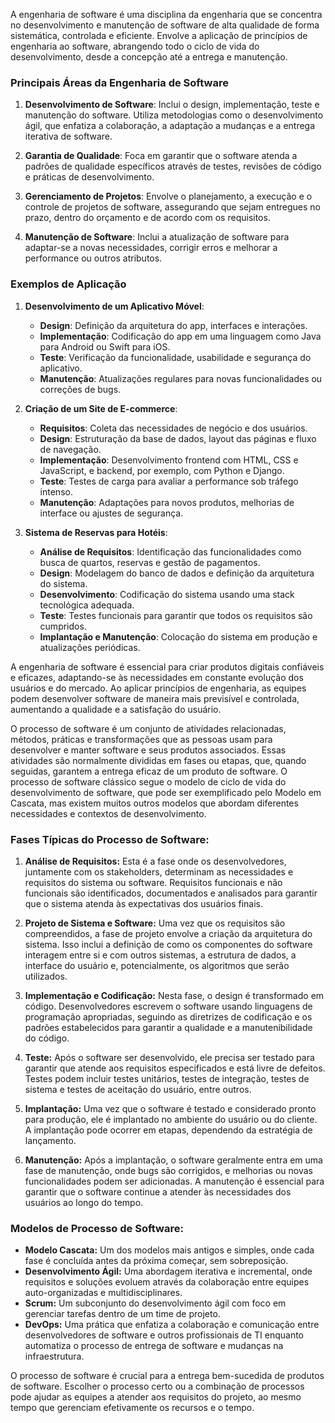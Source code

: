 A engenharia de software é uma disciplina da engenharia que se concentra no desenvolvimento e manutenção de software de alta qualidade de forma sistemática, controlada e eficiente. Envolve a aplicação de princípios de engenharia ao software, abrangendo todo o ciclo de vida do desenvolvimento, desde a concepção até a entrega e manutenção.

### Principais Áreas da Engenharia de Software

1. **Desenvolvimento de Software**: Inclui o design, implementação, teste e manutenção do software. Utiliza metodologias como o desenvolvimento ágil, que enfatiza a colaboração, a adaptação a mudanças e a entrega iterativa de software.

2. **Garantia de Qualidade**: Foca em garantir que o software atenda a padrões de qualidade específicos através de testes, revisões de código e práticas de desenvolvimento.

3. **Gerenciamento de Projetos**: Envolve o planejamento, a execução e o controle de projetos de software, assegurando que sejam entregues no prazo, dentro do orçamento e de acordo com os requisitos.

4. **Manutenção de Software**: Inclui a atualização de software para adaptar-se a novas necessidades, corrigir erros e melhorar a performance ou outros atributos.

### Exemplos de Aplicação

1. **Desenvolvimento de um Aplicativo Móvel**:
   - **Design**: Definição da arquitetura do app, interfaces e interações.
   - **Implementação**: Codificação do app em uma linguagem como Java para Android ou Swift para iOS.
   - **Teste**: Verificação da funcionalidade, usabilidade e segurança do aplicativo.
   - **Manutenção**: Atualizações regulares para novas funcionalidades ou correções de bugs.

2. **Criação de um Site de E-commerce**:
   - **Requisitos**: Coleta das necessidades de negócio e dos usuários.
   - **Design**: Estruturação da base de dados, layout das páginas e fluxo de navegação.
   - **Implementação**: Desenvolvimento frontend com HTML, CSS e JavaScript, e backend, por exemplo, com Python e Django.
   - **Teste**: Testes de carga para avaliar a performance sob tráfego intenso.
   - **Manutenção**: Adaptações para novos produtos, melhorias de interface ou ajustes de segurança.

3. **Sistema de Reservas para Hotéis**:
   - **Análise de Requisitos**: Identificação das funcionalidades como busca de quartos, reservas e gestão de pagamentos.
   - **Design**: Modelagem do banco de dados e definição da arquitetura do sistema.
   - **Desenvolvimento**: Codificação do sistema usando uma stack tecnológica adequada.
   - **Teste**: Testes funcionais para garantir que todos os requisitos são cumpridos.
   - **Implantação e Manutenção**: Colocação do sistema em produção e atualizações periódicas.

A engenharia de software é essencial para criar produtos digitais confiáveis e eficazes, adaptando-se às necessidades em constante evolução dos usuários e do mercado. Ao aplicar princípios de engenharia, as equipes podem desenvolver software de maneira mais previsível e controlada, aumentando a qualidade e a satisfação do usuário.

O processo de software é um conjunto de atividades relacionadas, métodos, práticas e transformações que as pessoas usam para desenvolver e manter software e seus produtos associados. Essas atividades são normalmente divididas em fases ou etapas, que, quando seguidas, garantem a entrega eficaz de um produto de software. O processo de software clássico segue o modelo de ciclo de vida do desenvolvimento de software, que pode ser exemplificado pelo Modelo em Cascata, mas existem muitos outros modelos que abordam diferentes necessidades e contextos de desenvolvimento.

### Fases Típicas do Processo de Software:

1. **Análise de Requisitos:** Esta é a fase onde os desenvolvedores, juntamente com os stakeholders, determinam as necessidades e requisitos do sistema ou software. Requisitos funcionais e não funcionais são identificados, documentados e analisados para garantir que o sistema atenda às expectativas dos usuários finais.

2. **Projeto de Sistema e Software:** Uma vez que os requisitos são compreendidos, a fase de projeto envolve a criação da arquitetura do sistema. Isso inclui a definição de como os componentes do software interagem entre si e com outros sistemas, a estrutura de dados, a interface do usuário e, potencialmente, os algoritmos que serão utilizados.

3. **Implementação e Codificação:** Nesta fase, o design é transformado em código. Desenvolvedores escrevem o software usando linguagens de programação apropriadas, seguindo as diretrizes de codificação e os padrões estabelecidos para garantir a qualidade e a manutenibilidade do código.

4. **Teste:** Após o software ser desenvolvido, ele precisa ser testado para garantir que atende aos requisitos especificados e está livre de defeitos. Testes podem incluir testes unitários, testes de integração, testes de sistema e testes de aceitação do usuário, entre outros.

5. **Implantação:** Uma vez que o software é testado e considerado pronto para produção, ele é implantado no ambiente do usuário ou do cliente. A implantação pode ocorrer em etapas, dependendo da estratégia de lançamento.

6. **Manutenção:** Após a implantação, o software geralmente entra em uma fase de manutenção, onde bugs são corrigidos, e melhorias ou novas funcionalidades podem ser adicionadas. A manutenção é essencial para garantir que o software continue a atender às necessidades dos usuários ao longo do tempo.

### Modelos de Processo de Software:

- **Modelo Cascata:** Um dos modelos mais antigos e simples, onde cada fase é concluída antes da próxima começar, sem sobreposição.
- **Desenvolvimento Ágil:** Uma abordagem iterativa e incremental, onde requisitos e soluções evoluem através da colaboração entre equipes auto-organizadas e multidisciplinares.
- **Scrum:** Um subconjunto do desenvolvimento ágil com foco em gerenciar tarefas dentro de um time de projeto.
- **DevOps:** Uma prática que enfatiza a colaboração e comunicação entre desenvolvedores de software e outros profissionais de TI enquanto automatiza o processo de entrega de software e mudanças na infraestrutura.

O processo de software é crucial para a entrega bem-sucedida de produtos de software. Escolher o processo certo ou a combinação de processos pode ajudar as equipes a atender aos requisitos do projeto, ao mesmo tempo que gerenciam efetivamente os recursos e o tempo.